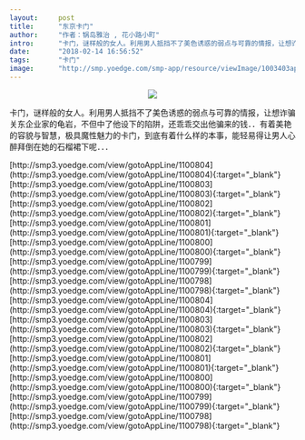 ```yaml
---
layout:     post
title:      "东京卡门"
author:     "作者：锅岛雅治 , 花小路小町"
intro:      "卡门，谜样般的女人。利用男人抵挡不了美色诱惑的弱点与可靠的情报，让想诈骗关东企业家的龟岩，不但中了他设下的陷阱，还乖乖交出他骗来的钱．．有着美艳的容貌与智慧，极具魔性魅力的卡门，到底有着什么样的本事，能轻易得让男人心醉拜倒在她的石榴裙下呢．．．"
date:       "2018-02-14 16:56:52"
tags:       "卡门"
image:      "http://smp.yoedge.com/smp-app/resource/viewImage/1003403appline.png"
---
```

<div style="text-align: center">
<p><img src="http://smp.yoedge.com/smp-app/resource/viewImage/1003403appline.png"/></p>
</div>
<p class="post-meta">
<span>卡门，谜样般的女人。利用男人抵挡不了美色诱惑的弱点与可靠的情报，让想诈骗关东企业家的龟岩，不但中了他设下的陷阱，还乖乖交出他骗来的钱．．有着美艳的容貌与智慧，极具魔性魅力的卡门，到底有着什么样的本事，能轻易得让男人心醉拜倒在她的石榴裙下呢．．．</span>
</p>
[http://smp3.yoedge.com/view/gotoAppLine/1100804](http://smp3.yoedge.com/view/gotoAppLine/1100804){:target="_blank"}
[http://smp3.yoedge.com/view/gotoAppLine/1100803](http://smp3.yoedge.com/view/gotoAppLine/1100803){:target="_blank"}
[http://smp3.yoedge.com/view/gotoAppLine/1100802](http://smp3.yoedge.com/view/gotoAppLine/1100802){:target="_blank"}
[http://smp3.yoedge.com/view/gotoAppLine/1100801](http://smp3.yoedge.com/view/gotoAppLine/1100801){:target="_blank"}
[http://smp3.yoedge.com/view/gotoAppLine/1100800](http://smp3.yoedge.com/view/gotoAppLine/1100800){:target="_blank"}
[http://smp3.yoedge.com/view/gotoAppLine/1100799](http://smp3.yoedge.com/view/gotoAppLine/1100799){:target="_blank"}
[http://smp3.yoedge.com/view/gotoAppLine/1100798](http://smp3.yoedge.com/view/gotoAppLine/1100798){:target="_blank"}
[http://smp3.yoedge.com/view/gotoAppLine/1100804](http://smp3.yoedge.com/view/gotoAppLine/1100804){:target="_blank"}
[http://smp3.yoedge.com/view/gotoAppLine/1100803](http://smp3.yoedge.com/view/gotoAppLine/1100803){:target="_blank"}
[http://smp3.yoedge.com/view/gotoAppLine/1100802](http://smp3.yoedge.com/view/gotoAppLine/1100802){:target="_blank"}
[http://smp3.yoedge.com/view/gotoAppLine/1100801](http://smp3.yoedge.com/view/gotoAppLine/1100801){:target="_blank"}
[http://smp3.yoedge.com/view/gotoAppLine/1100800](http://smp3.yoedge.com/view/gotoAppLine/1100800){:target="_blank"}
[http://smp3.yoedge.com/view/gotoAppLine/1100799](http://smp3.yoedge.com/view/gotoAppLine/1100799){:target="_blank"}
[http://smp3.yoedge.com/view/gotoAppLine/1100798](http://smp3.yoedge.com/view/gotoAppLine/1100798){:target="_blank"}


